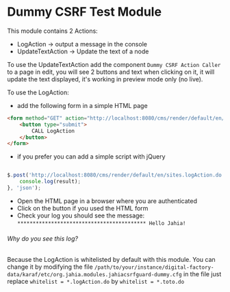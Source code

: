 # Dummy CSRF Test Module

This module contains 2 Actions:
* LogAction -> output a message in the console
* UpdateTextAction -> Update the text of a node

To use the UpdateTextAction add the component `Dummy CSRF Action Caller` to a page in edit, you will see 2 buttons and text when clicking on it, it will update the text displayed, it's working in preview mode only (no live).  

To use the LogAction:
* add the following form in a simple HTML page
```html
<form method="GET" action="http://localhost:8080/cms/render/default/en/sites.logAction.do">
    <button type="submit">
        CALL LogAction
    </button>
</form>
```
* if you prefer you can add a simple script with jQuery
```javascript

$.post('http://localhost:8080/cms/render/default/en/sites.logAction.do', function (result) {
    console.log(result);
}, 'json');
```
* Open the HTML page in a browser where you are authenticated
* Click on the button if you used the HTML form
* Check your log you should see the message: `****************************************** Hello Jahia!`

###### Why do you see this log?  
Because the LogAction is whitelisted by default with this module. You can change it by modifying the file `/path/to/your/instance/digital-factory-data/karaf/etc/org.jahia.modules.jahiacsrfguard-dummy.cfg` in the file just replace `whitelist = *.logAction.do` by `whitelist = *.toto.do`
